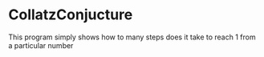 # CollatzConjucture
This program simply shows how to many steps does it take to reach 1 from a particular number
